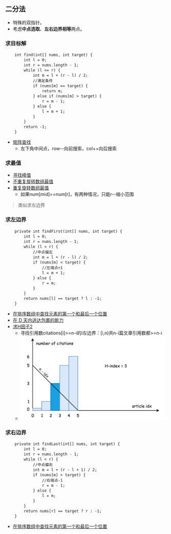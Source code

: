 ## 二分法 ##
- 特殊的双指针。
- 考虑**中点选取**、**左右边界相等**两点。

### 求目标解 ###
```
    int find(int[] nums, int target) {
        int l = 0;
        int r = nums.length - 1;
        while (l <= r) {
            int m = l + (r - l) / 2;
            //满足条件
            if (nums[m] == target) {
                return m;
            } else if (nums[m] > target) {
                r = m - 1;
            } else {
                l = m + 1;
            }
        }
        return -1;
    }
```
- [矩阵查找](../src/binarySearch/Searcha2DMatrixII.java)
  - 左下角中间点，row--向前搜索，col++向后搜索
  
### 求最值 ###
- [寻找峰值](../src/binarySearch/FindPeakElement.java)
- [不重复旋转数组最值](../src/binarySearch/FindMinimuminRotatedSortedArray.java)
- [重复旋转数组最值](../src/binarySearch/FindMinimuminRotatedSortedArrayII.java)
  - 如果num[mid]==num[r]，有两种情况，只能r--缩小范围
> 类似求左边界

### 求左边界 ###
```
    private int findFirst(int[] nums, int target) {
        int l = 0;
        int r = nums.length - 1;
        while (l < r) {
            //中点偏左
            int m = l + (r - l) / 2;
            if (nums[m] < target) {
                //左端点+1
                l = m + 1;
            } else {
                r = m;
            }
        }
        return nums[l] == target ? l : -1;
    }
```
- [在排序数组中查找元素的第一个和最后一个位置](../src/binarySearch/FindFirstandLastPositionofElementinSortedArray.java)
- [在 D 天内送达包裹的能力](../src/binarySearch/CapacityToShipPackagesWithinDDays.java)
- [求H因子2](../src/binarySearch/HIndexII.java) 
  - 寻找引用数citations[i]>=n-i的i左边界：[i,n)共n-i篇文章引用数都>=n-i
  - ![210523.h.png](210523.h.png)

### 求右边界 ###
```
    private int findLast(int[] nums, int target) {
        int l = 0;
        int r = nums.length - 1;
        while (l < r) {
            //中点偏右
            int m = l + (r - l + 1) / 2;
            if (nums[m] > target) {
                //右端点-1
                r = m - 1;
            } else {
                l = m;
            }
        }
        return nums[r] == target ? r : -1;
    }
```
- [在排序数组中查找元素的第一个和最后一个位置](../src/binarySearch/FindFirstandLastPositionofElementinSortedArray.java)
